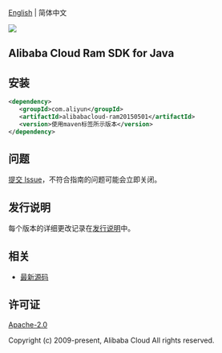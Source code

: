 [English](README.md) | 简体中文

![](https://aliyunsdk-pages.alicdn.com/icons/AlibabaCloud.svg)

## Alibaba Cloud Ram SDK for Java

## 安装

```xml
<dependency>
   <groupId>com.aliyun</groupId>
   <artifactId>alibabacloud-ram20150501</artifactId>
   <version>使用maven标签所示版本</version>
</dependency>
```

## 问题

[提交 Issue](https://github.com/aliyun/alibabacloud-java-async-sdk/issues/new)，不符合指南的问题可能会立即关闭。

## 发行说明

每个版本的详细更改记录在[发行说明](./ChangeLog.txt)中。

## 相关

- [最新源码](https://github.com/aliyun/alibabacloud-async-java-sdk/)

## 许可证

[Apache-2.0](http://www.apache.org/licenses/LICENSE-2.0)

Copyright (c) 2009-present, Alibaba Cloud All rights reserved.
